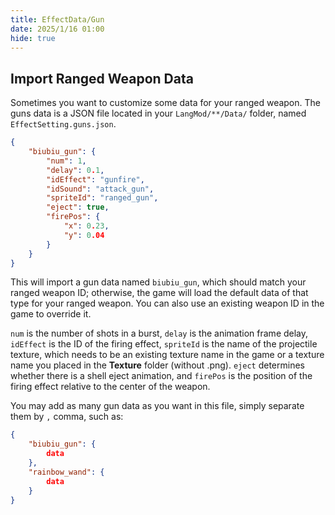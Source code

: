 ```yaml
---
title: EffectData/Gun
date: 2025/1/16 01:00
hide: true
---
```


## Import Ranged Weapon Data

Sometimes you want to customize some data for your ranged weapon. The guns data is a JSON file located in your `LangMod/**/Data/` folder, named `EffectSetting.guns.json`.
```json
{
    "biubiu_gun": {
        "num": 1,
        "delay": 0.1,
        "idEffect": "gunfire",
        "idSound": "attack_gun",
        "spriteId": "ranged_gun",
        "eject": true,
        "firePos": {
            "x": 0.23,
            "y": 0.04
        }
    }
}
```

This will import a gun data named `biubiu_gun`, which should match your ranged weapon ID; otherwise, the game will load the default data of that type for your ranged weapon. You can also use an existing weapon ID in the game to override it.

`num` is the number of shots in a burst, `delay` is the animation frame delay, `idEffect` is the ID of the firing effect, `spriteId` is the name of the projectile texture, which needs to be an existing texture name in the game or a texture name you placed in the **Texture** folder (without .png). `eject` determines whether there is a shell eject animation, and `firePos` is the position of the firing effect relative to the center of the weapon.

You may add as many gun data as you want in this file, simply separate them by `,` comma, such as:
```json
{
    "biubiu_gun": { 
        data 
    },
    "rainbow_wand": {
        data
    }
}
```